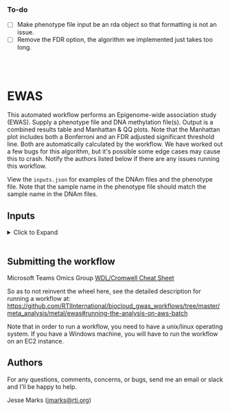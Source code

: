 ### To-do

- [ ] Make phenotype file input be an rda object so that formatting is not an issue.
- [ ] Remove the FDR option, the algorithm we implemented just takes too long.

<br><br>

# EWAS
This automated workflow performs an Epigenome-wide association study (EWAS). Supply a phenotype file and DNA methylation file(s). Output is a combined results table and Manhattan & QQ plots. Note that the Manhattan plot includes both a Bonferroni and an FDR adjusted significant threshold line. Both are automatically calculated by the workflow. We have worked out a few bugs for this algorithm, but it's possible some edge cases may cause this to crash. Notify the authors listed below if there are any issues running this workflow. 

View the `inputs.json` for examples of the DNAm files and the phenotype file. Note that the sample name in the phenotype file should match the sample name in the DNAm files.



## Inputs

<details>
  <summary> Click to Expand</summary>

<details>
  <summary>docker</summary>

*String*<br>
  
Docker image containing the system dependencies and R packages necessary to run the workflow. Most up-to-date image as of 1-21-2021 is `rtibiocloud/ewas:v0.0.2_e671cf0`. Visit rtibiocloud Docker Hub to get the latest version.
</details>
  
  
  
<details>
  <summary>fdr_value (DEPRECATED)</summary>
  
  *Float*<br>
  
  We decided to remove this calculation because the algorithm was too slow.
  
  False discovery rate.  
  </details>
  
  
  
  
<details>
  <summary>output_basename</summary>
  
  *String*<br>
  
A descriptive basename for the output file--e.g. "alspac_ea_ewas_model_1"
  </details>
  
  
  
  
  
<details>
  <summary>plot_colors</summary>
  
*Array[String]*<br>
  
An Array of two colors for the Manhattan plot. e.g. ["red", "blue"]
  </details>
  
  
  
  
<details>
  <summary>sample_name</summary>
 
  *String*<br>
  
 Sample name given in the DNAm data as well as the phenotype file.
</details>
  
  
  
  
  
  
<details>
  <summary>test_var</summary>
  
  *String*<br>
  
  Name of test variable.
  </details>
  
  
  
  
  
<details>
  <summary>covariates</summary>
  
  *Array[String]*
  
  List of covariates. 
  </details>
  

 
<details>
  <summary>pheno_file</summary>
  
  *String*<br>
  
  Location of phenotype file. It should be space-delimited. Example:
  ```
  Sample_Name cidB3176 ALN qlet age_at_DNAm cannabisUse
SLIDE1_R01C02 16631 33734 A 47 2
SLIDE1_R03C01 18360 41525 A 53 2
SLIDE1_R04C02 19357 51135 A 49 2
  ```
  </details>
  
  
  <details>
  <summary>dnam_files</summary>
  
  *Array[String]*<br>
  
  List of locations to the DNA methylation files. The sample names given in the phenotype file should be the headers of the DNAm data. Example:
    
```
               SLIDE253_R05C02 SLIDE132_R01C01 SLIDE168_R03C01 SLIDE340_R04C02
cg03966099       0.9485337       0.7996862       0.7683881       0.8846240
cg17618987       0.7975673       0.7335370       0.6771216       0.7275796
cg04105722       0.6174577       0.6240739       0.6247884       0.6478189
```
  </details>
  
  </details>
  
  
  
  
  <br>
  
  

## Submitting the workflow
Microsoft Teams Omics Group [WDL/Cromwell Cheat Sheet](https://teams.microsoft.com/l/entity/com.microsoft.teamspace.tab.wiki/tab::61aecad5-13fa-4bde-adce-ba3b16950439?context=%7B%22subEntityId%22%3A%22%7B%5C%22pageId%5C%22%3A18%2C%5C%22origin%5C%22%3A2%7D%22%2C%22channelId%22%3A%2219%3Af42632e48b7c4b9e9f362afa1e4e1957%40thread.tacv2%22%7D&tenantId=2ffc2ede-4d44-4994-8082-487341fa43fb)

So as to not reinvent the wheel here, see the detailed description for running a workflow at: 
https://github.com/RTIInternational/biocloud_gwas_workflows/tree/master/meta_analysis/metal/ewas#running-the-analysis-on-aws-batch

Note that in order to run a workflow, you need to have a unix/linux operating system. If you have a Windows machine, you will have to run the workflow on an EC2 instance.

## Authors
For any questions, comments, concerns, or bugs, send me an email or slack and I'll be happy to help.

Jesse Marks (jmarks@rti.org)
